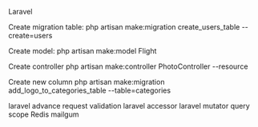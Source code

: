 Laravel


Create migration table:
php artisan make:migration create_users_table --create=users

Create model:
php artisan make:model Flight

Create controller
php artisan make:controller PhotoController --resource


Create new column
php artisan make:migration add_logo_to_categories_table --table=categories

laravel advance request validation
laravel accessor
laravel mutator
query scope
Redis
mailgum
